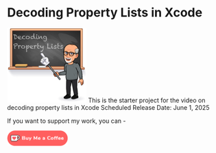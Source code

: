 # Decoding Property Lists in Xcode

![Thumbnail](Images/1.%20Decoding%20Property%20Lists.png) This is the starter project for the video on decoding property lists in Xcode
Scheduled Release Date: June 1, 2025

If you want to support my work, you can - </br>

<a href='https://ko-fi.com/Z8Z22WRVG' target='_blank'><img height='36' style='border:0px;height:36px;' src='Images/kofi3.png' border='0' alt='Buy Me a Coffee at ko-fi.com' /></a>

